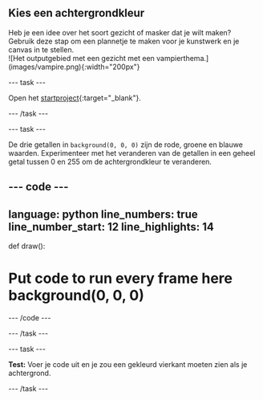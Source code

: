 ## Kies een achtergrondkleur

<div style="display: flex; flex-wrap: wrap">
<div style="flex-basis: 200px; flex-grow: 1; margin-right: 15px;">
Heb je een idee over het soort gezicht of masker dat je wilt maken? Gebruik deze stap om een plannetje te maken voor je kunstwerk en je canvas in te stellen.
</div>
<div>
![Het outputgebied met een gezicht met een vampierthema.](images/vampire.png){:width="200px"}
</div>
</div>

--- task ---

Open het [startproject](https://editor.raspberrypi.org/en/projects/make-face-starter){:target="_blank"}.

--- /task ---

--- task ---

De drie getallen in `background(0, 0, 0)` zijn de rode, groene en blauwe waarden. Experimenteer met het veranderen van de getallen in een geheel getal tussen 0 en 255 om de achtergrondkleur te veranderen.

--- code ---
---
language: python line_numbers: true line_number_start: 12
line_highlights: 14
---

def draw():   
# Put code to run every frame here background(0, 0, 0)

--- /code ---

--- /task ---

--- task ---

**Test:** Voer je code uit en je zou een gekleurd vierkant moeten zien als je achtergrond.

--- /task ---
